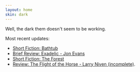 ```yaml
---
layout: home
skin: dark
---
```


Well, the dark them doesn't seem to be working.

Most recent updates: 

- [Short Fiction: Bathtub](fiction_short/bathtub.md)
- [Brief Review: Exadelic - Jon Evans](brief_reviews/exadelic.md)
- [Short Fiction: The Forest](fiction_short/the_forest.md)
- [Review: The Flight of the Horse - Larry Niven (incomplete)](reviews/the_flight_of_the_horse.md).
